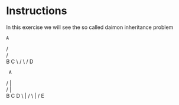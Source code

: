 # Instructions

In this exercise we will see the so called daimon inheritance problem


    A
   / \
  /   \
 B     C
  \   /
   \ /
    D


     A
   / | \
  /  |  \
 B   C   D
  \  |  /
   \ | /
     E